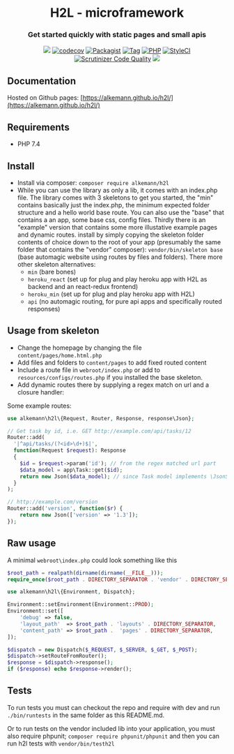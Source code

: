<h1 align="center">H2L - microframework</h1>
<h3 align="center">Get started quickly with static pages and small apis</h3>

<p align="center">
<a href="https://github.com/alkemann/h2l/actions/workflows/tests.yml?query=branch%3Amaster"><img src="https://github.com/alkemann/h2l/actions/workflows/tests.yml/badge.svg" /></a>
<a href="https://codecov.io/gh/alkemann/h2l"><img src="https://camo.githubusercontent.com/84df9c42ce79c1b6ad80c3e6784dd08ecc7d814b/68747470733a2f2f636f6465636f762e696f2f67682f616c6b656d616e6e2f68326c2f6272616e63682f6d61737465722f67726170682f62616467652e737667" alt="codecov" data-canonical-src="https://codecov.io/gh/alkemann/h2l/branch/master/graph/badge.svg" style="max-width:100%;"></a>
<a href="https://packagist.org/packages/alkemann/h2l"><img src="https://camo.githubusercontent.com/e25562f743654efa776cf5e337593191361a2786/68747470733a2f2f696d672e736869656c64732e696f2f7061636b61676973742f6c2f616c6b656d616e6e2f68326c2e737667" alt="Packagist" data-canonical-src="https://img.shields.io/packagist/l/alkemann/h2l.svg" style="max-width:100%;"></a>
<a href="https://github.com/alkemann/h2l/releases"><img src="https://camo.githubusercontent.com/8c35ac99b3dab86eed3da6a0c175a1f1fb4e5d31/68747470733a2f2f696d672e736869656c64732e696f2f6769746875622f7461672f616c6b656d616e6e2f68326c2e737667" alt="Tag" data-canonical-src="https://img.shields.io/github/tag/alkemann/h2l.svg" style="max-width:100%;"></a>
<a href="http://php.net/ChangeLog-7.php"><img src="https://img.shields.io/badge/PHP%20version-7.4-brightgreen" alt="PHP" style="max-width:100%;"></a>
<a href="https://styleci.io/repos/54427353"><img src="https://camo.githubusercontent.com/06c5acdd9ceb6df2316e67bec61130f738e462ce/68747470733a2f2f7374796c6563692e696f2f7265706f732f35343432373335332f736869656c643f6272616e63683d6d6173746572267374796c653d666c6174" alt="StyleCI" data-canonical-src="https://styleci.io/repos/54427353/shield?branch=master&amp;style=flat" style="max-width:100%;"></a>
<a href="https://scrutinizer-ci.com/g/alkemann/h2l/?branch=master"><img src="https://camo.githubusercontent.com/885f3cd511f91cff8d6b85f10a211d818054b3ee/68747470733a2f2f7363727574696e697a65722d63692e636f6d2f672f616c6b656d616e6e2f68326c2f6261646765732f7175616c6974792d73636f72652e706e673f623d6d6173746572" alt="Scrutinizer Code Quality" data-canonical-src="https://scrutinizer-ci.com/g/alkemann/h2l/badges/quality-score.png?b=master" style="max-width:100%;"></a>
<a href="https://github.com/phpstan/phpstan"><img src="https://img.shields.io/badge/PHPStan-level%20max-brightgreen.svg" /></a>
</p>

## Documentation

Hosted on Github pages: [https://alkemann.github.io/h2l/](https://alkemann.github.io/h2l/)

## Requirements

 + PHP 7.4

## Install

 + Install via composer: `composer require alkemann/h2l`
 + While you can use the library as only a lib, it comes with an index.php file.
   The library comes with 3 skeletons to get you started, the "min" contains basically
   just the index.php, the minimum expected folder structure and a hello world base route.
   You can also use the "base" that contains a an app, some base css, config files.
   Thirdly there is an "example" version that contains some more illustative example pages
   and dynamic routes. install by simply copying the skeleton folder contents of choice down
   to the root of your app (presumably the same folder that contains the "vendor" composer):
   `vendor/bin/skeleton base` (base automagic website using routes by files and folders).
   There more other skeleton alternatives:
     + `min` (bare bones)
     + `heroku_react` (set up for plug and play heroku app with H2L as backend and an react-redux frontend)
     + `heroku_min` (set up for plug and play heroku app with H2L)
     + `api` (no automagic routing, for pure api apps and specifically routed responses)


## Usage from skeleton

 + Change the homepage by changing the file `content/pages/home.html.php`
 + Add files and folders to `content/pages` to add fixed routed content
 + Include a route file in `webroot/index.php` or add to `resources/configs/routes.php` if you installed the base skeleton.
 + Add dynamic routes there by supplying a regex match on url and a closure handler:

Some example routes:
```php
use alkemann\h2l\{Request, Router, Response, response\Json};

// Get task by id, i.e. GET http://example.com/api/tasks/12
Router::add(
  '|^api/tasks/(?<id>\d+)$|',
  function(Request $request): Response
  {
    $id = $request->param('id'); // from the regex matched url part
    $data_model = app\Task::get($id);
    return new Json($data_model); // since Task model implements \JsonSerializable
  }
);

// http://example.com/version
Router::add('version', function($r) {
	return new Json(['version' => '1.3']);
});
```

## Raw usage

A minimal `webroot\index.php` could look something like this
```php
$root_path = realpath(dirname(dirname(__FILE__)));
require_once($root_path . DIRECTORY_SEPARATOR . 'vendor' . DIRECTORY_SEPARATOR . 'autoload.php');

use alkemann\h2l\{Environment, Dispatch};

Environment::setEnvironment(Environment::PROD);
Environment::set([
    'debug' => false,
    'layout_path'  => $root_path . 'layouts' . DIRECTORY_SEPARATOR,
    'content_path' => $root_path .  'pages' . DIRECTORY_SEPARATOR,
]);

$dispatch = new Dispatch($_REQUEST, $_SERVER, $_GET, $_POST);
$dispatch->setRouteFromRouter();
$response = $dispatch->response();
if ($response) echo $response->render();
```

## Tests

To run tests you must can checkout the repo and require with dev and run `./bin/runtests` in the same folder as this README.md.

Or to run tests on the vendor included lib into your application, you must also require phpunit; `composer require phpunit/phpunit` and then you can run h2l tests with `vendor/bin/testh2l`
